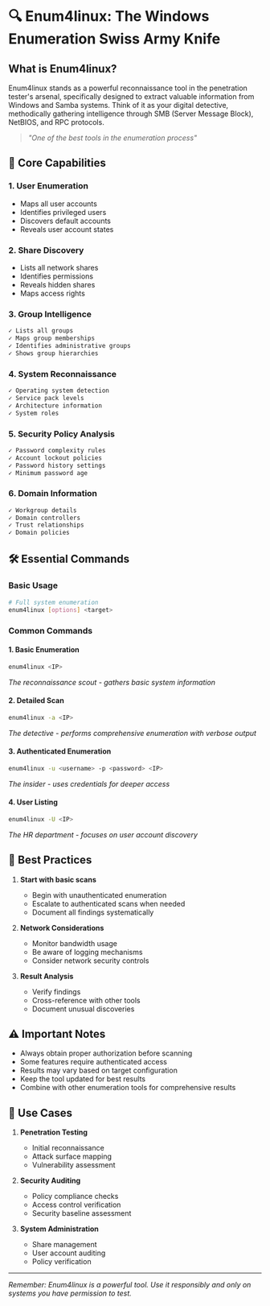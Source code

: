 # 🔍 Enum4linux: The Windows Enumeration Swiss Army Knife

## What is Enum4linux?
Enum4linux stands as a powerful reconnaissance tool in the penetration tester's arsenal, specifically designed to extract valuable information from Windows and Samba systems. Think of it as your digital detective, methodically gathering intelligence through SMB (Server Message Block), NetBIOS, and RPC protocols.

> *"One of the best tools in the enumeration process"*

## 🎯 Core Capabilities

### 1. User Enumeration
- Maps all user accounts
- Identifies privileged users
- Discovers default accounts
- Reveals user account states

### 2. Share Discovery
- Lists all network shares
- Identifies permissions
- Reveals hidden shares
- Maps access rights

### 3. Group Intelligence
```markdown
✓ Lists all groups
✓ Maps group memberships
✓ Identifies administrative groups
✓ Shows group hierarchies
```

### 4. System Reconnaissance
```markdown
✓ Operating system detection
✓ Service pack levels
✓ Architecture information
✓ System roles
```

### 5. Security Policy Analysis
```markdown
✓ Password complexity rules
✓ Account lockout policies
✓ Password history settings
✓ Minimum password age
```

### 6. Domain Information
```markdown
✓ Workgroup details
✓ Domain controllers
✓ Trust relationships
✓ Domain policies
```

## 🛠️ Essential Commands

### Basic Usage
```bash
# Full system enumeration
enum4linux [options] <target>
```

### Common Commands

#### 1. Basic Enumeration
```bash
enum4linux <IP>
```
*The reconnaissance scout - gathers basic system information*

#### 2. Detailed Scan
```bash
enum4linux -a <IP>
```
*The detective - performs comprehensive enumeration with verbose output*

#### 3. Authenticated Enumeration
```bash
enum4linux -u <username> -p <password> <IP>
```
*The insider - uses credentials for deeper access*

#### 4. User Listing
```bash
enum4linux -U <IP>
```
*The HR department - focuses on user account discovery*

## 🎯 Best Practices

1. **Start with basic scans**
   - Begin with unauthenticated enumeration
   - Escalate to authenticated scans when needed
   - Document all findings systematically

2. **Network Considerations**
   - Monitor bandwidth usage
   - Be aware of logging mechanisms
   - Consider network security controls

3. **Result Analysis**
   - Verify findings
   - Cross-reference with other tools
   - Document unusual discoveries

## ⚠️ Important Notes

- Always obtain proper authorization before scanning
- Some features require authenticated access
- Results may vary based on target configuration
- Keep the tool updated for best results
- Combine with other enumeration tools for comprehensive results

## 🎯 Use Cases

1. **Penetration Testing**
   - Initial reconnaissance
   - Attack surface mapping
   - Vulnerability assessment

2. **Security Auditing**
   - Policy compliance checks
   - Access control verification
   - Security baseline assessment

3. **System Administration**
   - Share management
   - User account auditing
   - Policy verification

---

*Remember: Enum4linux is a powerful tool. Use it responsibly and only on systems you have permission to test.*
